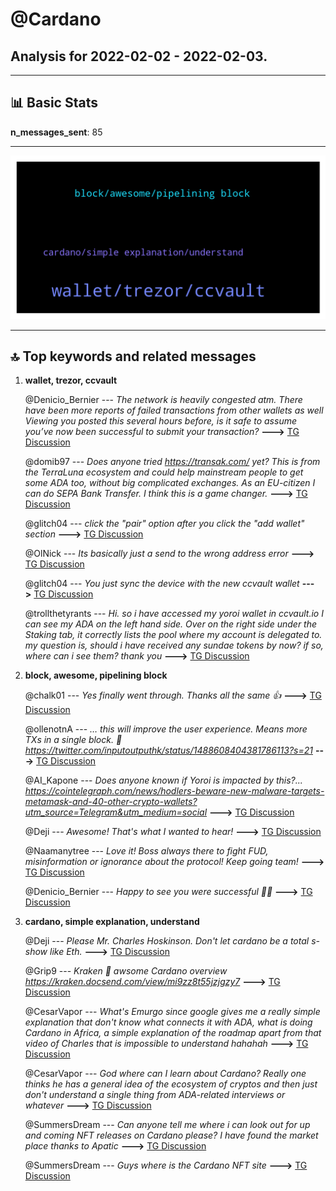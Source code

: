 # **@Cardano**
 ## Analysis for **2022-02-02** - **2022-02-03**.

---

## 📊 **Basic Stats**

**n_messages_sent**: 85

---
![wordcloud](Cardano_1Days_wordcloud.png)

---


## 🔝 **Top keywords and related messages**

1. **wallet, trezor, ccvault**

    @Denicio_Bernier --- *The network is heavily congested atm. There have been more reports of failed transactions from other wallets as well   Viewing you posted this several hours before, is it safe to assume you’ve now been successful to submit your transaction?* **--->** [TG Discussion](https://t.me/Cardano/777748)

    @domib97 --- *Does anyone tried https://transak.com/ yet? This is from the TerraLuna ecosystem and could help mainstream people to get some ADA too, without big complicated exchanges. As an EU-citizen I can do SEPA Bank Transfer.  I think this is a game changer.* **--->** [TG Discussion](https://t.me/Cardano/778048)

    @glitch04 --- *click the "pair" option after you click the "add wallet" section* **--->** [TG Discussion](https://t.me/Cardano/777978)

    @OlNick --- *Its basically just a send to the wrong address error* **--->** [TG Discussion](https://t.me/Cardano/778054)

    @glitch04 --- *You just sync the device with the new ccvault wallet* **--->** [TG Discussion](https://t.me/Cardano/777943)

    @trollthetyrants --- *Hi.   so i have accessed my yoroi wallet in ccvault.io  I can see my ADA on the left hand side.  Over on the right side under the Staking tab, it correctly lists the pool where my account is delegated to.  my question is, should i have received any sundae tokens by now? if so, where can i see them?  thank you* **--->** [TG Discussion](https://t.me/Cardano/777693)

2. **block, awesome, pipelining block**

    @chalk01 --- *Yes finally went through. Thanks all the same 👍* **--->** [TG Discussion](https://t.me/Cardano/777749)

    @ollenotnA --- *… this will improve the user experience. Means more TXs in a single block. 💪 https://twitter.com/inputoutputhk/status/1488608404381786113?s=21* **--->** [TG Discussion](https://t.me/Cardano/777763)

    @AI_Kapone --- *Does anyone known if Yoroi is impacted by this?... https://cointelegraph.com/news/hodlers-beware-new-malware-targets-metamask-and-40-other-crypto-wallets?utm_source=Telegram&utm_medium=social* **--->** [TG Discussion](https://t.me/Cardano/778068)

    @Deji --- *Awesome!  That's what I wanted to hear!* **--->** [TG Discussion](https://t.me/Cardano/778084)

    @Naamanytree --- *Love it! Boss always there to fight FUD, misinformation or ignorance about the protocol!  Keep going team!* **--->** [TG Discussion](https://t.me/Cardano/778052)

    @Denicio_Bernier --- *Happy to see you were successful 👍🏽* **--->** [TG Discussion](https://t.me/Cardano/777750)

3. **cardano, simple explanation, understand**

    @Deji --- *Please Mr. Charles Hoskinson.  Don't let cardano be a total s-show like Eth.* **--->** [TG Discussion](https://t.me/Cardano/778044)

    @Grip9 --- *Kraken 👏 awsome Cardano overview  https://kraken.docsend.com/view/mi9zz8t55jzjgzy7* **--->** [TG Discussion](https://t.me/Cardano/778101)

    @CesarVapor --- *What's Emurgo since google gives me a really simple explanation that don't know what connects it with ADA, what is doing Cardano in Africa, a simple explanation of the roadmap apart from that video of Charles that is impossible to understand hahahah* **--->** [TG Discussion](https://t.me/Cardano/777917)

    @CesarVapor --- *God where can I learn about Cardano? Really one thinks he has a general idea of the ecosystem of cryptos and then just don't understand a single thing from ADA-related interviews or whatever* **--->** [TG Discussion](https://t.me/Cardano/777913)

    @SummersDream --- *Can anyone tell me where i can look out for up and coming NFT releases on Cardano please? I have found the market place thanks to Apatic* **--->** [TG Discussion](https://t.me/Cardano/777716)

    @SummersDream --- *Guys where is the Cardano NFT site* **--->** [TG Discussion](https://t.me/Cardano/777708)

